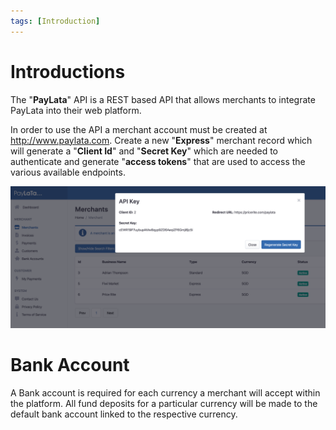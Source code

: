 ```yaml
---
tags: [Introduction]
---
```


# Introductions

The "**PayLata**" API is a REST based API that allows merchants to integrate PayLata into their web platform.

In order to use the API a merchant account must be created at <http://www.paylata.com>. Create a new "**Express**" merchant record which will generate a "**Client Id**" and "**Secret Key**" which are needed to authenticate and generate "**access tokens**" that are used to access the various available endpoints.

![Merchant API client id and secret key](../assets/images/merchants1.png)

# Bank Account
A Bank account is required for each currency a merchant will accept within the platform. All fund deposits for a particular currency will be made to the default bank account linked to the respective currency.